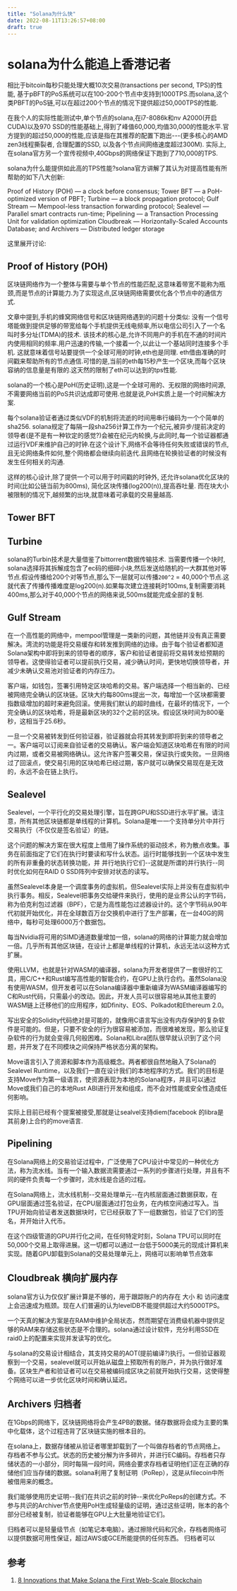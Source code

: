 ```yaml
---
title: "Solana为什么快"
date: 2022-08-11T13:26:57+08:00
draft: true
---
```


# solana为什么能追上香港记者

相比于bitcoin每秒只能处理大概10次交易(transactions per second, TPS)的性能, 基于pBFT的PoS系统可以在100-200个节点中支持到1000TPS.而solana,这个类PBFT的PoS链,可以在超过200个节点的情况下提供超过50,000TPS的性能.

在我个人的实际性能测试中,单个节点的solana,在i7-8086k和nv A2000(开启CUDA)以及970 SSD的性能基础上,得到了峰值60,000,均值30,000的性能水平.官方提到的超过50,000的性能,应该是指在其推荐的配置下跑出---(更多核心的AMD zen3线程撕裂者, 合理配置的SSD, 以及各个节点间网络速度超过300M). 实际上,在solana官方另一个宣传视频中,40Gbps的网络保证下跑到了710,000的TPS.

solana为什么能提供如此高的TPS性能?solana官方讲解了其认为对提高性能有所帮助的如下八大创新:

Proof of History (POH) — a clock before consensus;
Tower BFT — a PoH-optimized version of PBFT;
Turbine — a block propagation protocol;
Gulf Stream — Mempool-less transaction forwarding protocol;
Sealevel — Parallel smart contracts run-time;
Pipelining — a Transaction Processing Unit for validation optimization
Cloudbreak — Horizontally-Scaled Accounts Database; and
Archivers — Distributed ledger storage

这里展开讨论:

## Proof of History (POH) 
区块链网络作为一个整体与需要与单个节点的性能匹配,这意味着带宽不能称为瓶颈,而是节点的计算能力.为了实现这点,区块链网络需要优化各个节点中的通信方式.

文章中提到,手机的蜂窝网络信号和区块链网络遇到的问题十分类似: 没有一个信号塔能做到提供足够的带宽给每个手机提供无线电频率,所以电信公司引入了一个名叫时多分址(TDMA)的技术. 该技术的核心是,允许不同用户的手机在不通的时间片内使用相同的频率.用户迅速的传输,一个接着一个,以此让一个基站同时连接多个手机.
这就意味着信号站要提供一个全球可用的时钟,eth也是同理. eth借由准确的时间戳来帮助所有的节点通信.可惜的是,当前的eth每15秒产生一个区块,而每个区块容纳的信息量是有限的.这天然的限制了eth可以达到的tps性能.

solana的一个核心是PoH(历史证明),这是一个全球可用的、无权限的网络时间源,不需要网络当前的PoS共识达成即可使用.也就是说,PoH实质上是一个时间解决方案.

每个solana验证者通过类似VDF的机制将流逝的时间用串行编码为一个个简单的sha256. solana规定了每隔一段sha256计算工作为一个纪元,被异步/提前决定的领导者(是不是有一种钦定的感觉?)会被在纪元内轮换,与此同时,每一个验证器都通过运行VDF来维护自己的时钟.在这个设计下,网络不会等待任何失败或错误的节点,且无论网络条件如何,整个网络都会继续向前迭代.且网络在轮换验证者的时候没有发生任何相关的沟通.

这样的核心设计,除了提供一个可以用于时间戳的时钟外, 还允许solana优化区块的时间(比如公链当前为800ms), 简化区块传播(log200(n)),提高吞吐量.
而在块大小被限制的情况下,越频繁的出块,就意味着可承载的交易量越高.

## Tower BFT



## Turbine

solana的Turbin技术是大量借鉴了bittorrent数据传输技术. 当需要传播一个块时, solana选择将其拆解成包含了ec码的细碎小块,然后发送给随机的一大群其他对等节点.假设传播给200个对等节点,那么下一层就可以传播`200^2` = 40,000个节点.这就代表了传播传播难度是log200(n).如果每次建立连接耗时100ms,复制需要消耗400ms,那么对于40,000个节点的网络来说,500ms就能完成全部的复制.


## Gulf Stream

在一个高性能的网络中，mempool管理是一类新的问题，其他链并没有真正需要解决。湾流的功能是将交易缓存和转发推到网络的边缘。由于每个验证者都知道Solana架构中即将到来的领导者的顺序，客户和验证者提前将交易转发给预期的领导者。这使得验证者可以提前执行交易，减少确认时间，更快地切换领导者，并减少未确认交易池对验证者的内存压力。

客户端，如钱包，签署引用特定区块哈希的交易。客户端选择一个相当新的、已经被网络完全确认的区块链。区块大约每800ms提出一次，每增加一个区块都需要指数级增加的超时来避免回滚。使用我们默认的超时曲线，在最坏的情况下，一个完全确认的区块哈希，将是最新区块的32个之前的区块。假设区块时间为800毫秒，这相当于25.6秒。

一旦一个交易被转发到任何验证器，验证器就会将其转发到即将到来的领导者之一。客户端可以订阅来自验证者的交易确认。客户端会知道区块哈希在有限的时间内过期，或者交易被网络确认。这允许客户签署交易，保证执行或失败。一旦网络过了回滚点，使交易引用的区块哈希已经过期，客户就可以确保交易现在是无效的，永远不会在链上执行。

## Sealevel
Sealevel，一个平行化的交易处理引擎，旨在跨GPU和SSD进行水平扩展。请注意，所有其他区块链都是单线程的计算机。Solana是唯一一个支持单分片中并行交易执行（不仅仅是签名验证）的链。

这个问题的解决方案在很大程度上借用了操作系统的驱动技术，称为散点收集。事务在前面指定了它们在执行时要读和写什么状态。运行时能够找到一个区块中发生的所有非重叠的状态转换功能，并 并行地执行它们--这就是所谓的并行执行--同时优化如何在RAID 0 SSD阵列中安排对状态的读写。

虽然Sealevel本身是一个调度事务的虚拟机，但Sealevel实际上并没有在虚拟机中执行事务。相反，Sealevel把事务交给硬件来执行，使用的是业界公认的字节码，称为伯克利包过滤器（BPF），它是为高性能包过滤器设计的。这个字节码从90年代初就开始优化，并在全球数百万台交换机中进行了生产部署，在一台40G的网络中，每秒可处理6000万个数据包。

每当Nvidia将可用的SIMD通道数量增加一倍，solana的网络的计算能力就会增加一倍。几乎所有其他区块链，在设计上都是单线程的计算机，永远无法以这种方式扩展。

使用LLVM，也就是针对WASM的编译器，solana为开发者提供了一套很好的工具，用C/C++和Rust编写高性能的智能合约，在GPU上执行合约。虽然Solana没有使用WASM，但开发者可以在Solana编译器中重新编译为WASM编译器编写的C和Rust代码，只需最小的改动。因此，开发人员可以很容易地从其他主要的WASM链上迁移他们的应用程序，如Dfinity、EOS、Polkadot和Ethereum 2.0。

写出安全的Solidity代码绝对是可能的，就像用C语言写出没有内存保护的复杂软件是可能的。但是，只要不安全的行为很容易被添加，而很难被发现，那么验证复杂软件的行为就会变得几何般困难。Solana和Libra团队很早就认识到了这个问题，并开发了在不同模块之间保持严格状态分离的架构。

Move语言引入了资源和脚本作为高级概念。两者都很自然地融入了Solana的Sealevel Runtime，以及我们一直在设计我们的本地程序的方式。我们的目标是支持Move作为第一级语言，使资源表现为本地的Solana程序，并且可以通过Move或我们自己的本地Rust ABI进行开发和组成，而不会对性能或安全性造成任何影响。

实际上目前已经有个提案被接受,那就是让sealvel支持diem(facebook 的libra是其前身)上合约的move语言.

## Pipelining

在Solana网络上的交易验证过程中，广泛使用了CPU设计中常见的一种优化方法，称为流水线。当有一个输入数据流需要通过一系列的步骤进行处理，并且有不同的硬件负责每一个步骤时，流水线是合适的过程。

在Solana网络上，流水线机制--交易处理单元--在内核层面通过数据获取，在GPU层面通过签名验证，在CPU层面通过打包业务，在内核空间通过写入。当TPU开始向验证者发送数据块时，它已经获取了下一组数据包，验证了它们的签名，并开始计入代币。

在这个四级管道的GPU并行化之间，在任何特定时刻，Solana TPU可以同时在50,000个交易上取得进展。这一切都可以通过一台低于5000美元的现成计算机来实现。随着GPU卸载到Solana的交易处理单元上，网络可以影响单节点效率

## Cloudbreak 横向扩展内存
solana官方认为仅仅扩展计算是不够的，用于跟踪账户的内存在 大小 和 访问速度 上会迅速成为瓶颈。现在人们普遍的认为levelDB不能提供超过大约5000TPS。

一个天真的解决方案是在RAM中维护全局状态，然而期望在消费级机器中提供足够的RAM来存储这些状态是不合理的。solana通过设计软件，充分利用SSD在raid0上的配置来实现并发读写的优化。

与solana的交易设计相结合，其支持交易的AOT(提前编译?)执行。一但验证器观察到一个交易，sealevel就可以开始从磁盘上预取所有的账户，并为执行做好准备。区块生产者和验证者可以在交易被编码成区块之前就开始执行交易，这使得整个网络可以进一步优化区块时间和确认延迟。

## Archivers 归档者
在1Gbps的网络下，区块链网络将会产生4PB的数据。储存数据将会成为主要的集中化载体，这个过程违背了区块链实施的根本目的。

在solana上，数据存储被从验证者哪里卸载到了一个叫做存档者的节点网络上。存档者不参与公式。状态的历史被分解为许多碎片，并进行EC编码。存档者只存储状态的一小部分，同时每隔一段时间，网络会要求存档者证明他们正在正确的存储他们应当存储的数据。solana利用了复制证明（PoRep），这是从filecoin中所被借用来的概念。

我们能够使用历史证明--我们在共识之前的时钟--来优化PoReps的创建方式。不参与共识的Archiver节点使用PoH生成轻量级的证明，通过这些证明，账本的各个部分已经被复制，验证者能够在GPU上大批量地验证它们。

归档者可以是轻量级节点（如笔记本电脑）。通过擦除代码和冗余，存档者网络可以提供数据可用性保证，超过AWS或GCE所能提供的任何东西。
归档者可以

## 参考
1. [8 Innovations that Make Solana the First Web-Scale Blockchain](https://medium.com/solana-labs/7-innovations-that-make-solana-the-first-web-scale-blockchain-ddc50b1defda)